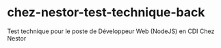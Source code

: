 # chez-nestor-test-technique-back
Test technique pour le poste de Développeur Web (NodeJS) en CDI Chez Nestor
